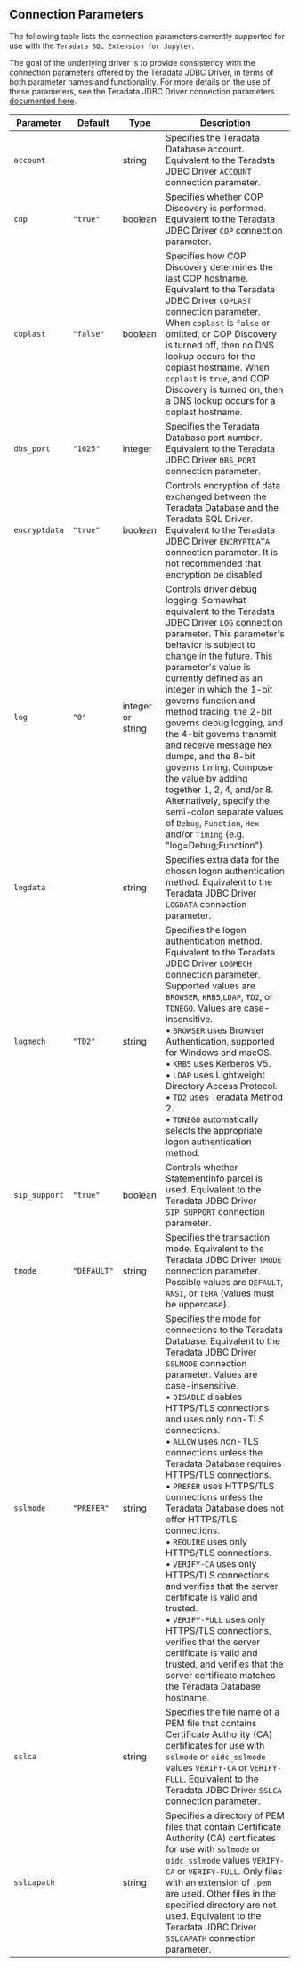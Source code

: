

## Connection Parameters

The following table lists the connection parameters currently supported for use with the `Teradata SQL Extension for Jupyter`.

The goal of the underlying driver is to provide consistency with the connection parameters offered by the Teradata JDBC Driver, in terms of both parameter names and functionality.  For more details on the use of these parameters, see the Teradata JDBC Driver connection parameters [documented here](https://downloads.teradata.com/doc/connectivity/jdbc/reference/current/jdbcug_chapter_2.html#BGBHDDGB).


Parameter          | Default     | Type              | Description
------------------ | ----------- | ----------------- | -------------
`account`          |             | string            | Specifies the Teradata Database account. Equivalent to the Teradata JDBC Driver `ACCOUNT` connection parameter.
`cop`              | `"true"`    | boolean           | Specifies whether COP Discovery is performed.  Equivalent to the Teradata JDBC Driver `COP` connection parameter.
`coplast`          | `"false"`   | boolean           | Specifies how COP Discovery determines the last COP hostname. Equivalent to the Teradata JDBC Driver `COPLAST` connection parameter. When `coplast` is `false` or omitted, or COP Discovery is turned off, then no DNS lookup occurs for the coplast hostname. When `coplast` is `true`, and COP Discovery is turned on, then a DNS lookup occurs for a coplast hostname.
`dbs_port`         | `"1025"`    | integer           | Specifies the Teradata Database port number. Equivalent to the Teradata JDBC Driver `DBS_PORT` connection parameter.
`encryptdata`      | `"true"`    | boolean           | Controls encryption of data exchanged between the Teradata Database and the Teradata SQL Driver. Equivalent to the Teradata JDBC Driver `ENCRYPTDATA` connection parameter. It is not recommended that encryption be disabled.
`log`              | `"0"`       | integer or string | Controls driver debug logging. Somewhat equivalent to the Teradata JDBC Driver `LOG` connection parameter. This parameter's behavior is subject to change in the future. This parameter's value is currently defined as an integer in which the 1-bit governs function and method tracing, the 2-bit governs debug logging, and the 4-bit governs transmit and receive message hex dumps, and the 8-bit governs timing.  Compose the value by adding together 1, 2, 4, and/or 8.  Alternatively, specify the semi-colon separate values of `Debug`, `Function`, `Hex` and/or `Timing` (e.g. "log=Debug;Function").
`logdata`          |             | string            | Specifies extra data for the chosen logon authentication method. Equivalent to the Teradata JDBC Driver `LOGDATA` connection parameter.
`logmech`          | `"TD2"`     | string            | Specifies the logon authentication method. Equivalent to the Teradata JDBC Driver `LOGMECH` connection parameter. Supported values are `BROWSER`, `KRB5`,`LDAP`, `TD2`, or `TDNEGO`. Values are case-insensitive.<br/>&bull; `BROWSER` uses Browser Authentication, supported for Windows and macOS.<br/>&bull; `KRB5` uses Kerberos V5.<br/>&bull; `LDAP` uses Lightweight Directory Access Protocol.<br/>&bull; `TD2` uses Teradata Method 2.<br/>&bull; `TDNEGO` automatically selects the appropriate logon authentication method.
`sip_support`      | `"true"`    | boolean           | Controls whether StatementInfo parcel is used. Equivalent to the Teradata JDBC Driver `SIP_SUPPORT` connection parameter.
`tmode`            | `"DEFAULT"` | string            | Specifies the transaction mode. Equivalent to the Teradata JDBC Driver `TMODE` connection parameter. Possible values are `DEFAULT`, `ANSI`, or `TERA` (values must be uppercase).
`sslmode`          | `"PREFER"`  | string            | Specifies the mode for connections to the Teradata Database. Equivalent to the Teradata JDBC Driver `SSLMODE` connection parameter. Values are case-insensitive.<br/>&bull; `DISABLE` disables HTTPS/TLS connections and uses only non-TLS connections.<br/>&bull; `ALLOW` uses non-TLS connections unless the Teradata Database requires HTTPS/TLS connections.<br/>&bull; `PREFER` uses HTTPS/TLS connections unless the Teradata Database does not offer HTTPS/TLS connections.<br/>&bull; `REQUIRE` uses only HTTPS/TLS connections.<br/>&bull; `VERIFY-CA` uses only HTTPS/TLS connections and verifies that the server certificate is valid and trusted.<br/>&bull; `VERIFY-FULL` uses only HTTPS/TLS connections, verifies that the server certificate is valid and trusted, and verifies that the server certificate matches the Teradata Database hostname.
`sslca`            |             | string            | Specifies the file name of a PEM file that contains Certificate Authority (CA) certificates for use with `sslmode` or `oidc_sslmode` values `VERIFY-CA` or `VERIFY-FULL`. Equivalent to the Teradata JDBC Driver `SSLCA` connection parameter.
`sslcapath`        |             | string            | Specifies a directory of PEM files that contain Certificate Authority (CA) certificates for use with `sslmode` or `oidc_sslmode` values `VERIFY-CA` or `VERIFY-FULL`. Only files with an extension of `.pem` are used. Other files in the specified directory are not used. Equivalent to the Teradata JDBC Driver `SSLCAPATH` connection parameter.

